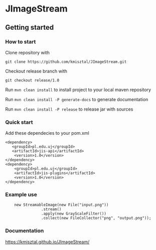# JImageStream

## Getting started

### How to start

Clone repository with
```
git clone https://github.com/kmisztal/JImageStream.git
```

Checkout release branch with 
```
git checkout release/1.0
```

Run `mvn clean install` to install project to your local maven repository

Run `mvn clean install -P generate-docs` to generate documentation

Run `mvn clean install -P release` to release jar with sources


### Quick start
Add these dependecies to your pom.xml

    <dependency>
       <groupId>pl.edu.uj</groupId>
       <artifactId>jis-api</artifactId>
        <version>1.0</version>
    </dependency>
    <dependency>
        <groupId>pl.edu.uj</groupId>
        <artifactId>jis-plugins</artifactId>
        <version>1.0</version>
    </dependency>

### Example use
   
```	
	new StreamableImage(new File("input.png"))
				.stream()
                .apply(new GrayScaleFilter())
				.collect(new FileCollector("png", "output.png"));
```


### Documentation
https://kmisztal.github.io/JImageStream/
